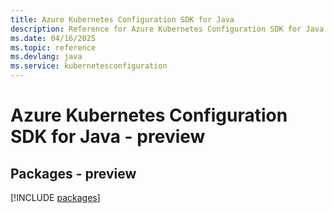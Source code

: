 ```yaml
---
title: Azure Kubernetes Configuration SDK for Java
description: Reference for Azure Kubernetes Configuration SDK for Java
ms.date: 04/16/2025
ms.topic: reference
ms.devlang: java
ms.service: kubernetesconfiguration
---
```

# Azure Kubernetes Configuration SDK for Java - preview
## Packages - preview
[!INCLUDE [packages](kubernetes-configuration-index.md)]